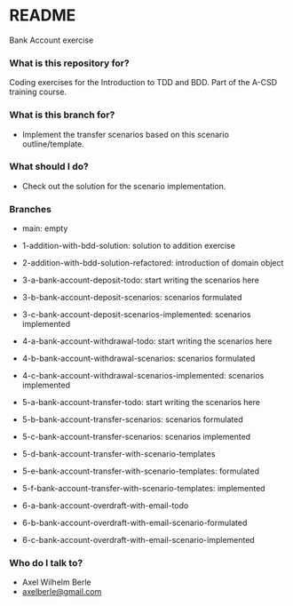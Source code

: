 # README #

Bank Account exercise

### What is this repository for? ###

Coding exercises for the Introduction to TDD and BDD.
Part of the A-CSD training course.

### What is this branch for? ###

* Implement the transfer scenarios based on this scenario outline/template.






### What should I do? ###

* Check out the solution for the scenario implementation.

### Branches ###

* main: empty
* 1-addition-with-bdd-solution: solution to addition exercise
* 2-addition-with-bdd-solution-refactored: introduction of domain object

* 3-a-bank-account-deposit-todo: start writing the scenarios here
* 3-b-bank-account-deposit-scenarios: scenarios formulated
* 3-c-bank-account-deposit-scenarios-implemented: scenarios implemented

* 4-a-bank-account-withdrawal-todo: start writing the scenarios here
* 4-b-bank-account-withdrawal-scenarios: scenarios formulated
* 4-c-bank-account-withdrawal-scenarios-implemented: scenarios implemented

* 5-a-bank-account-transfer-todo: start writing the scenarios here
* 5-b-bank-account-transfer-scenarios: scenarios formulated
* 5-c-bank-account-transfer-scenarios: scenarios implemented
* 5-d-bank-account-transfer-with-scenario-templates
* 5-e-bank-account-transfer-with-scenario-templates: formulated
* 5-f-bank-account-transfer-with-scenario-templates: implemented

* 6-a-bank-account-overdraft-with-email-todo
* 6-b-bank-account-overdraft-with-email-scenario-formulated
* 6-c-bank-account-overdraft-with-email-scenario-implemented





### Who do I talk to? ###

* Axel Wilhelm Berle
* axelberle@gmail.com



